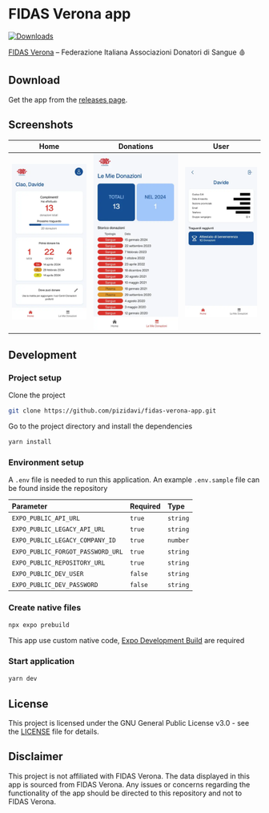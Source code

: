 # FIDAS Verona app

[![Downloads](https://img.shields.io/github/downloads/pizidavi/fidas-verona-app/total)](https://github.com/pizidavi/fidas-verona-app/releases)

[FIDAS Verona](https://www.fidasverona.it) – Federazione Italiana Associazioni Donatori di Sangue 🩸

## Download

Get the app from the [releases page](https://github.com/pizidavi/fidas-verona-app/releases/latest).

## Screenshots

|               Home                |                  Donations                  |               User                |
| :-------------------------------: | :-----------------------------------------: | :-------------------------------: |
| ![Home](.github/images/home.webp) | ![Donations](.github/images/donations.webp) | ![User](.github/images/user.webp) |

## Development

### Project setup

Clone the project

```bash
git clone https://github.com/pizidavi/fidas-verona-app.git
```

Go to the project directory and install the dependencies

```bash
yarn install
```

### Environment setup

A `.env` file is needed to run this application.
An example `.env.sample` file can be found inside the repository

| Parameter                         | Required | Type     |
| :-------------------------------- | :------- | :------- |
| `EXPO_PUBLIC_API_URL`             | `true`   | `string` |
| `EXPO_PUBLIC_LEGACY_API_URL`      | `true`   | `string` |
| `EXPO_PUBLIC_LEGACY_COMPANY_ID`   | `true`   | `number` |
| `EXPO_PUBLIC_FORGOT_PASSWORD_URL` | `true`   | `string` |
| `EXPO_PUBLIC_REPOSITORY_URL`      | `true`   | `string` |
| `EXPO_PUBLIC_DEV_USER`            | `false`  | `string` |
| `EXPO_PUBLIC_DEV_PASSWORD`        | `false`  | `string` |

### Create native files

```bash
npx expo prebuild
```

This app use custom native code, [Expo Development Build](https://docs.expo.dev/develop/development-builds/introduction) are required

### Start application

```bash
yarn dev
```

## License

This project is licensed under the GNU General Public License v3.0 - see the [LICENSE](LICENSE) file for details.

## Disclaimer

This project is not affiliated with FIDAS Verona. The data displayed in this app is sourced from FIDAS Verona. Any issues or concerns regarding the functionality of the app should be directed to this repository and not to FIDAS Verona.
